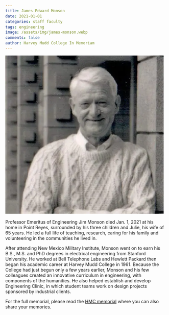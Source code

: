 ```yaml
---
title: James Edward Monson
date: 2021-01-01
categories: staff faculty
tags: engineering
image: /assets/img/james-monson.webp
comments: false
author: Harvey Mudd College In Memoriam
---
```

![James Edward Monson](/assets/img/james-monson.webp)

Professor Emeritus of Engineering Jim Monson died Jan. 1, 2021 at his home in Point Reyes, surrounded by his three children and Julie, his wife of 65 years. He led a full life of teaching, research, caring for his family and volunteering in the communities he lived in.

After attending New Mexico Military Institute, Monson went on to earn his B.S., M.S. and PhD degrees in electrical engineering from Stanford University. He worked at Bell Telephone Labs and Hewlett Packard then began his academic career at Harvey Mudd College in 1961. Because the College had just begun only a few years earlier, Monson and his few colleagues created an innovative curriculum in engineering, with components of the humanities. He also helped establish and develop Engineering Clinic, in which student teams work on design projects sponsored by industrial clients.

For the full memorial, please read the [HMC memorial](https://www.hmc.edu/in-memoriam/james-edward-monson/) where you can also share your memories.
